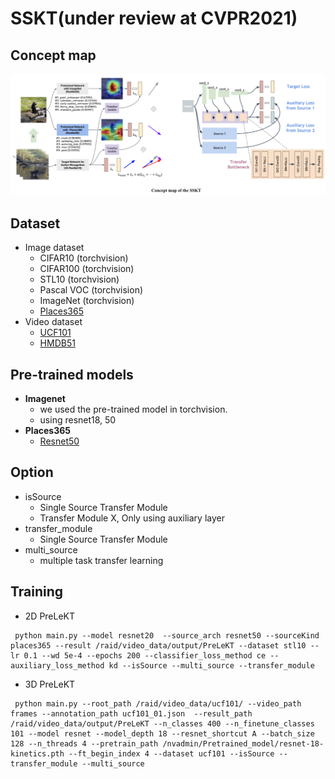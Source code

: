 SSKT(under review at CVPR2021)
================================

Concept map
-----------
![concept](./img/concept_map.png)

Dataset
-------
* Image dataset
  * CIFAR10 (torchvision)
  * CIFAR100 (torchvision)
  * STL10 (torchvision)
  * Pascal VOC (torchvision)
  * ImageNet (torchvision)
  * [Places365](http://places2.csail.mit.edu/download.html)
* Video dataset
  * [UCF101](https://www.crcv.ucf.edu/data/UCF101.php)
  * [HMDB51](https://serre-lab.clps.brown.edu/resource/hmdb-a-large-human-motion-database/)

Pre-trained models
------------------
* __Imagenet__
  * we used the pre-trained model in torchvision. 
  * using resnet18, 50
* __Places365__
  * [Resnet50](https://github.com/CSAILVision/places365)

Option 
--------
* isSource
  * Single Source Transfer Module
  * Transfer Module X, Only using auxiliary layer
* transfer_module 
  * Single Source Transfer Module
* multi_source 
  * multiple task transfer learning

Training
--------
* 2D PreLeKT
```
 python main.py --model resnet20  --source_arch resnet50 --sourceKind places365 --result /raid/video_data/output/PreLeKT --dataset stl10 --lr 0.1 --wd 5e-4 --epochs 200 --classifier_loss_method ce --auxiliary_loss_method kd --isSource --multi_source --transfer_module
```

* 3D PreLeKT 
```
 python main.py --root_path /raid/video_data/ucf101/ --video_path frames --annotation_path ucf101_01.json  --result_path /raid/video_data/output/PreLeKT --n_classes 400 --n_finetune_classes 101 --model resnet --model_depth 18 --resnet_shortcut A --batch_size 128 --n_threads 4 --pretrain_path /nvadmin/Pretrained_model/resnet-18-kinetics.pth --ft_begin_index 4 --dataset ucf101 --isSource --transfer_module --multi_source
```

